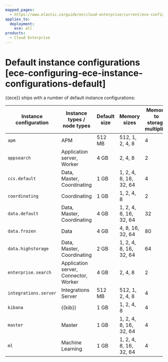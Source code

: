 ```yaml
---
mapped_pages:
  - https://www.elastic.co/guide/en/cloud-enterprise/current/ece-configuring-ece-instance-configurations-default.html
applies_to:
  deployment:
    ece: all
products:
  - Cloud Enterprise
---
```


# Default instance configurations [ece-configuring-ece-instance-configurations-default]

{{ece}} ships with a number of default instance configurations:

| Instance configuration | Instance types / node types | Default size | Memory sizes | Memory to storage multiplier |
| --- | --- | --- | --- | --- |
| `apm` | APM | 512 MB | 512, 1, 2, 4, 8 | 4 |
| `appsearch` | Application server, Worker | 4 GB | 2, 4, 8 | 2 |
| `ccs.default` | Data, Master, Coordinating | 1 GB | 1, 2, 4, 8, 16, 32, 64 | 4 |
| `coordinating` | Coordinating | 1 GB | 1, 2, 4, 8 | 2 |
| `data.default` | Data, Master, Coordinating | 4 GB | 1, 2, 4, 8, 16, 32, 64 | 32 |
| `data.frozen` | Data | 4 GB | 4, 8, 16, 32, 64 | 80 |
| `data.highstorage` | Data, Master, Coordinating | 2 GB | 1, 2, 4, 8, 16, 32, 64 | 64 |
| `enterprise.search` | Application server, Connector, Worker | 4 GB | 2, 4, 8 | 2 |
| `integrations.server` | Integrations Server | 512 MB | 512, 1, 2, 4, 8 | 4 |
| `kibana` | {{kib}} | 1 GB | 1, 2, 4, 8 | 4 |
| `master` | Master | 1 GB | 1, 2, 4, 8, 16, 32, 64 | 4 |
| `ml` | Machine Learning | 1 GB | 1, 2, 4, 8, 16, 32, 64 | 4 |


